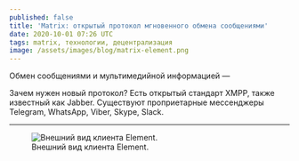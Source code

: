 ```yaml
---
published: false
title: 'Matrix: открытый протокол мгновенного обмена сообщениями'
date: 2020-10-01 07:26 UTC
tags: matrix, технологии, децентрализация
image: /assets/images/blog/matrix-element.png
---
```

Обмен сообщениями и мультимедийной информацией —

Зачем нужен новый протокол? Есть открытый стандарт XMPP, также известный как
Jabber. Существуют проприетарные мессенджеры Telegram, WhatsApp, Viber, Skype,
Slack.

---

<div class="d-flex justify-content-center">
 <figure class="cl-figure-nice">
  <img src="/assets/images/blog/matrix-element.png"
       alt="Внешний вид клиента Element."/>
  <figcaption>
    Внешний вид клиента Element.
  </figcaption>
 </figure>
</div>
